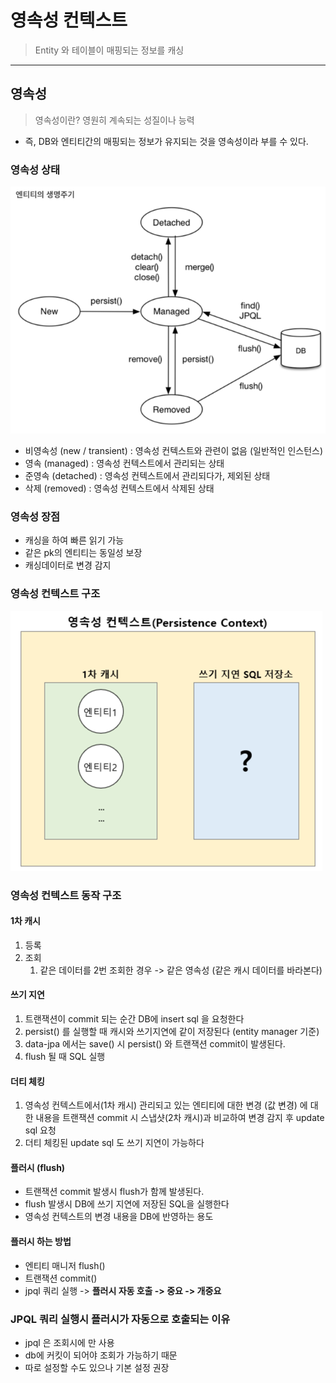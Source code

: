 # 영속성 컨텍스트

> Entity 와 테이블이 매핑되는 정보를 캐싱

---

## 영속성

> 영속성이란? 영원히 계속되는 성질이나 능력

- 즉, DB와 엔티티간의 매핑되는 정보가 유지되는 것을 영속성이라 부를 수 있다.

### 영속성 상태

![img.png](img.png)

- 비영속성 (new / transient) : 영속성 컨텍스트와 관련이 없음 (일반적인 인스턴스)
- 영속 (managed) : 영속성 컨텍스트에서 관리되는 상태
- 준영속 (detached) : 영속성 컨텍스트에서 관리되다가, 제외된 상태
- 삭제 (removed) : 영속성 컨텍스트에서 삭제된 상태



### 영속성 장점

- 캐싱을 하여 빠른 읽기 가능
- 같은 pk의 엔티티는 동일성 보장
- 캐싱데이터로 변경 감지

### 영속성 컨텍스트 구조

![img_1.png](img_1.png)

### 영속성 컨텍스트 동작 구조

#### 1차 캐시

1. 등록
2. 조회
    1. 같은 데이터를 2번 조회한 경우 -> 같은 영속성 (같은 캐시 데이터를 바라본다)

#### 쓰기 지연

1. 트랜잭션이 commit 되는 순간 DB에 insert sql 을 요청한다
2. persist() 를 실행할 때 캐시와 쓰기지연에 같이 저장된다 (entity manager 기준)
3. data-jpa 에서는 save() 시 persist() 와 트랜잭션 commit이 발생된다.
4. flush 될 때 SQL 실행

#### 더티 체킹

1. 영속성 컨텍스트에서(1차 캐시) 관리되고 있는 엔티티에 대한 변경 (값 변경) 에 대한 내용을 트랜잭션 commit 시 스냅샷(2차 캐시)과 비교하여 변경 감지 후 update sql 요청
2. 더티 체킹된 update sql 도 쓰기 지연이 가능하다

#### 플러시 (flush)

- 트랜잭션 commit 발생시 flush가 함께 발생된다.
- flush 발생시 DB에 쓰기 지연에 저장된 SQL을 실행한다
- 영속성 컨텍스트의 변경 내용을 DB에 반영하는 용도

#### 플러시 하는 방법
- 엔티티 매니저 flush()
- 트랜잭션 commit()
- jpql 쿼리 실행 -> **플러시 자동 호출 -> 중요 -> 개중요**


### JPQL 쿼리 실행시 플러시가 자동으로 호출되는 이유
- jpql 은 조회시에 만 사용
- db에 커킷이 되어야 조회가 가능하기 때문
- 따로 설정할 수도 있으나 기본 설정 권장